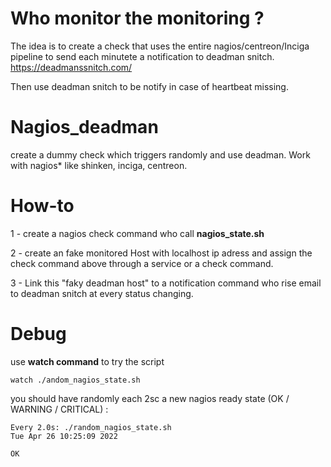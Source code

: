 # Who monitor the monitoring ?
The idea is to create a check that uses the entire nagios/centreon/Inciga pipeline to send each minutete a notification to deadman snitch.
https://deadmanssnitch.com/

Then use deadman snitch to be notify in case of heartbeat missing.

# Nagios_deadman
create a dummy check which triggers randomly and use deadman. Work with nagios* like shinken, inciga, centreon.

# How-to
1 - create a nagios check command who call **nagios_state.sh**

2 - create an fake monitored Host with localhost ip adress and assign the check command above through a service or a check command.

3 - Link this "faky deadman host" to a notification command who rise email to deadman snitch at every status changing.


# Debug

use **watch command** to try the script

    watch ./andom_nagios_state.sh


you should have randomly each 2sc a new nagios ready state (OK / WARNING / CRITICAL) :


    Every 2.0s: ./random_nagios_state.sh                                                                                                                        Tue Apr 26 10:25:09 2022

    OK

